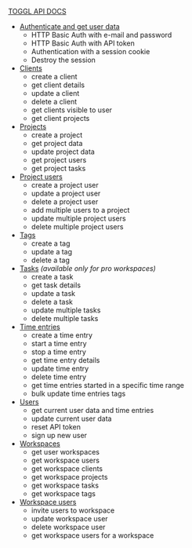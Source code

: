 [TOGGL API DOCS](https://github.com/toggl/toggl_api_docs/blob/master/toggl_api.md)

- [Authenticate and get user data](https://github.com/toggl/toggl_api_docs/blob/master/chapters/authentication.md)
  - HTTP Basic Auth with e-mail and password
  - HTTP Basic Auth with API token
  - Authentication with a session cookie
  - Destroy the session
- [Clients](https://github.com/toggl/toggl_api_docs/blob/master/chapters/clients.md)
  - create a client
  - get client details
  - update a client
  - delete a client
  - get clients visible to user
  - get client projects
- [Projects](https://github.com/toggl/toggl_api_docs/blob/master/chapters/projects.md)
  - create a project
  - get project data
  - update project data
  - get project users
  - get project tasks
- [Project users](https://github.com/toggl/toggl_api_docs/blob/master/chapters/project_users.md)
  - create a project user
  - update a project user
  - delete a project user
  - add multiple users to a project
  - update multiple project users
  - delete multiple project users
- [Tags](https://github.com/toggl/toggl_api_docs/blob/master/chapters/tags.md)
  - create a tag
  - update a tag
  - delete a tag
- [Tasks](https://github.com/toggl/toggl_api_docs/blob/master/chapters/tasks.md) _(available only for pro workspaces)_
  - create a task
  - get task details
  - update a task
  - delete a task
  - update multiple tasks
  - delete multiple tasks
- [Time entries](https://github.com/toggl/toggl_api_docs/blob/master/chapters/time_entries.md)
  - create a time entry
  - start a time entry
  - stop a time entry
  - get time entry details
  - update time entry
  - delete time entry
  - get time entries started in a specific time range
  - bulk update time entries tags
- [Users](https://github.com/toggl/toggl_api_docs/blob/master/chapters/users.md)
  - get current user data and time entries
  - update current user data
  - reset API token
  - sign up new user
- [Workspaces](https://github.com/toggl/toggl_api_docs/blob/master/chapters/workspaces.md)
  - get user workspaces
  - get workspace users
  - get workspace clients
  - get workspace projects
  - get workspace tasks
  - get workspace tags
- [Workspace users](https://github.com/toggl/toggl_api_docs/blob/master/chapters/workspace_users.md)
  - invite users to workspace
  - update workspace user
  - delete workspace user
  - get workspace users for a workspace
